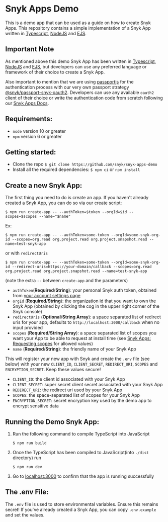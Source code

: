 # Snyk Apps Demo


This is a demo app that can be used as a guide on how to create Snyk Apps. This repository contains a simple implementation of a Snyk App written in [Typescript](https://www.typescriptlang.org/), [NodeJS](https://nodejs.org/en/) and [EJS](https://ejs.co/). 

## Important Note

As mentioned above this demo Snyk App has been written in [Typescript](https://www.typescriptlang.org/), [NodeJS](https://nodejs.org/en/) and [EJS](https://ejs.co/), but developers can use any preferred language or framework of their choice to create a Snyk App. 

Also important to mention that we are using [passportjs](https://www.passportjs.org/) for the authentication process with our very own passport strategy [@snyk/passport-snyk-oauth2](https://www.npmjs.com/package/@snyk/passport-snyk-oauth2). Developers can use any available `oauth2` client of their choice or write the authentication code from scratch following our [Snyk Apps Docs](https://docs.snyk.io/features/integrations/snyk-apps).

## Requirements:

- `node` version 10 or greater
- `npm` version 6 or greater


## Getting started:


- Clone the repo `$ git clone https://github.com/snyk/snyk-apps-demo`
- Install all the required dependencies: `$ npm ci` or `npm install`


## Create a new Snyk App:


The first thing you need to do is create an app. If you haven't already created a Snyk App, you can do so via our create script:

```shell
$ npm run create-app -- --authToken=$token --orgId=$id --scopes=$scopes --name="$name"
```

Ex:
```shell
$ npm run create-app -- --authToken=some-token --orgId=some-snyk-org-id --scopes=org.read org.project.read org.project.snapshot.read --name=test-snyk-app
```

or with `redirectUris`

```shell
$ npm run create-app -- --authToken=some-token --orgId=some-snyk-org-id --redirect-uris=https://your-domain/callback --scopes=org.read org.project.read org.project.snapshot.read --name=test-snyk-app
```

(note the extra `--` between `create-app` and the parameters)

- `authToken`(**Required**/**String**): your personal Snyk auth token, obtained from [your account settings page](https://app.snyk.io/account)
- `orgId` (**Required**/**String**): the organization id that you want to own the Snyk App (obtained by clicking the cog in the upper right corner of the Snyk console)
- `redirectUris` (**Optional**/**String Array**): a space separated list of redirect uris for your app, defaults to `http://localhost:3000/callback` when no input provided
- `scopes` (**Required**/**String Array**): a space separated list of scopes you want your App to be able to request at install time (see [Snyk Apps: Requesting scopes](https://docs.snyk.io/snyk-apps/getting-started-with-snyk-apps/create-an-app-via-the-api#requesting-scopes) for allowed values)
- `name` (**Required**/**String**): the friendly name of your Snyk App

This will register your new app with Snyk and create the `.env` file (see below) with your new `CLIENT_ID`, `CLIENT_SECRET`, `REDIRECT_URI`, `SCOPES` and `ENCRYPTION_SECRET`. Keep these values secure!

- `CLIENT_ID`: the client id associated with your Snyk App
- `CLIENT_SECRET`: super secret client secret associated with your Snyk App
- `REDIRECT_URI`: the redirect uri used by your Snyk App
- `SCOPES`: the space-separated list of scopes for your Snyk App
- `ENCRYPTION_SECRET`: secret encryption key used by the demo app to encrypt sensitive data


## Running the Demo Snyk App:


1. Run the following command to compile TypeScript into JavaScript

    ```
    $ npm run build
    ```
2. Once the TypeScript has been compiled to JavaScript(into `./dist` directory) run

    ```
    $ npm run dev
    ```

3. Go to [localhost:3000](http://localhost:3000) to confirm that the app is running successfully


## The .env File:

The `.env` file is used to store environmental variables. Ensure this remains secret! If you've already created a Snyk App, you can copy `.env.example` and set the values.
